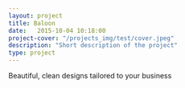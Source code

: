 ```yaml
---
layout: project
title: Baloon
date:   2015-10-04 10:18:00
project-cover: "/projects_img/test/cover.jpeg"
description: "Short description of the project"
type: project
---
```


Beautiful, clean designs tailored to your business
